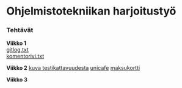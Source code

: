 # Ohjelmistotekniikan harjoitustyö

### Tehtävät

**Viikko 1**  
[gitlog.txt](https://github.com/aarnioem/ot_harjoitustyo/blob/master/laskarit/viikko1/gitlog.txt)  
[komentorivi.txt](https://github.com/aarnioem/ot_harjoitustyo/blob/master/laskarit/viikko1/komentorivi.txt)


**Viikko 2**
[kuva testikattavuudesta](https://github.com/aarnioem/ot_harjoitustyo/blob/master/laskarit/viikko2/coverage_report_unicafe.png)
[unicafe](https://github.com/aarnioem/ot_harjoitustyo/tree/master/laskarit/viikko2/unicafe)
[maksukortti](https://github.com/aarnioem/ot_harjoitustyo/tree/master/laskarit/viikko2/maksukortti)

**Viikko 3**
